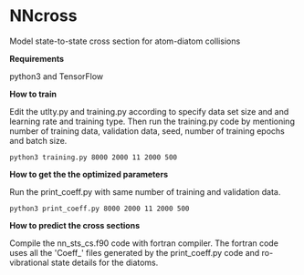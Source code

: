 # NNcross

Model state-to-state cross section for atom-diatom collisions

**Requirements**

python3 and TensorFlow

**How to train**

Edit the utlty.py and training.py according to specify data set size and and learning rate and training type.
Then run the training.py code by mentioning number of training data, validation data, seed, number of training epochs and batch size.

`python3 training.py 8000 2000 11 2000 500`

**How to get the the optimized parameters**

Run the print_coeff.py with same number of training and validation data.

`python3 print_coeff.py 8000 2000 11 2000 500`

**How to predict the cross sections**

Compile the nn_sts_cs.f90 code with fortran compiler. The fortran code uses all the 'Coeff_' files generated by the print_coeff.py code and ro-vibrational state details for the diatoms.
